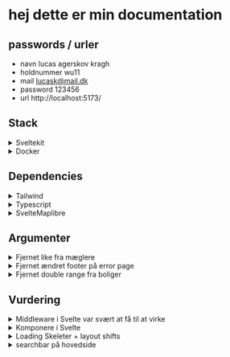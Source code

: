 # hej dette er min documentation

## passwords / urler

- navn
  lucas agerskov kragh
- holdnummer
  wu11
- mail
  lucask@mail.dk
- password
  123456
- url
  http://localhost:5173/

## Stack

<details>
<summary>Sveltekit</summary>
<p>SvelteKit er valgt som framework, da det er moderne, effektivt og understøtter server-side rendering (SSR). Dette gør det ideelt til at bygge hurtige og skalerbare webapplikationer.</p>
</details>

<details>
<summary>Docker</summary>
<p>Docker blev brugt til containerisering af applikationen, hvilket sikrer ensartede miljøer på tværs af udvikling, test og produktion. Det forenkler også deployment og gør det nemt at håndtere afhængigheder.</p>
</details>

## Dependencies

<details>
<summary>Tailwind</summary>
<p>Tailwind CSS blev valgt for at skabe et hurtigt og fleksibelt design uden at skulle skrive traditionelle CSS-filer. Selvom det har sine begrænsninger, giver det en effektiv og moderne tilgang til styling.</p>
</details>

<details>
<summary>Typescript</summary>
<p>TypeScript giver stærk typning og bedre udvikleroplevelse. Det hjælper med at undgå fejl og forbedrer kodekvaliteten ved at gøre det lettere at vedligeholde og udvide applikationen.</p>
</details>

<details>
<summary>SvelteMaplibre</summary>
<p>SvelteMaplibre blev valgt, da det er det bedste kortbibliotek, der er optimeret til Svelte. Det tilbyder god ydeevne og funktionalitet, som gør det nemt at integrere interaktive kort i applikationen.</p>
</details>

## Argumenter

<details>
<summary>Fjernet like fra mæglere</summary>
<p>Denne funktionalitet er ikke på APIen</p>
</details>

<details>
<summary>Fjernet ændret footer på error page</summary>
<p>Giver ikke nogen mening at footeren er ændret på error pagen</p>
</details>

<details>
<summary>Fjernet double range fra boliger</summary>
<p>Vurdered at det ville tage for lang tid ud fra belønningen</p>
</details>

## Vurdering

<details>
<summary>Middleware i Svelte var svært at få til at virke</summary>
<p>Fandt ud af at man skal bruge +layout.ts, +layout.server.ts, som er smart når det virker</p>
</details>

<details>
<summary>Komponere i Svelte</summary>
<p>Ville gerne have nået at dele mine komponter op i api og hookLike mapper, og bare normale filer for at gøre dem mere læselige</p>
</details>

<details>
<summary>Loading Skeleter + layout shifts</summary>
<p>Ville gerne havde nået at lave loading skeleter for mine sider, så der ikke var så mange layout shifts</p>
</details>

<details>
<summary>searchbar på hovedside</summary>
<p>Ville gerne havde nået at lave searchbaren færdig, med finpudsning af dropdownen og måske mere søgefunctionalitet</p>
</details>
